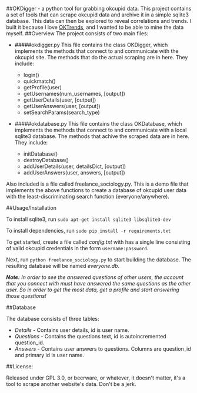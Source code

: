 ##OKDigger - a python tool for grabbing okcupid data. 
This project contains a set of tools that can scrape okcupid data and archive it in a simple sqlite3 database. This data can then be explored to reveal correlations and trends. I built it because I love [OKTrends](http://blog.okcupid.com/), and I wanted to be able to mine the data myself. 
##Overview
The project consists of two main files:

* #####okdigger.py
This file contains the class OKDigger, which implements the methods that connect to and communicate with the okcupid site. The methods that do the actual scraping are in here. They include:
	* login()
	* quickmatch()
	* getProfile(user)
	* getUsernames(num_usernames, [output])
	* getUserDetails(user, [output])
	* getUserAnswers(user, [output])
	* setSearchParams(search_type)

* #####okdatabase.py
	This file contains the class OKDatabase, which implements the methods that connect to and communicate with a local sqlite3 database. The methods that achive the scraped data are in here. They include:
	* initDatabase()
	* destroyDatabase()
	* addUserDetails(user, detailsDict, [output])
	* addUserAnswers(user, answers, [output])

Also included is a file called freelance_sociology.py. This is a demo file that implements the above functions to create a database of okcupid user data with the least-discriminating search function (everyone/anywhere). 

##Usage/Installation

To install sqlite3, run `sudo apt-get install sqlite3 libsqlite3-dev`

To install dependencies, run
`sudo pip install -r requirements.txt`

To get started, create a file called _config.txt_ with has a single line consisting of valid okcupid credentials in the form `username:password`. 

Next, run `python freelance_sociology.py` to start building the database. The resulting database will be named _everyone.db_.

_**Note:** In order to see the answered questions of other users, the account that you connect with must have answered the same questions as the other user. So in order to get the most data, get a profile and start answering those questions!_

##Database

The database consists of three tables:
* _Details_ - Contains user details, id is user name. 
* _Questions_ - Contains the questions text, id is autoincremented question_id.
* _Answers_ - Contains user answers to questions. Columns are question_id and primary id is user name.

##License:

Released under GPL 3.0, or beerware, or whatever, it doesn't matter, it's a tool to scrape another website's data. Don't be a jerk.

